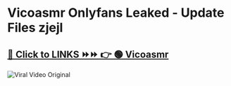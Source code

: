 
 # Vicoasmr Onlyfans Leaked - Update Files zjejl

## <h2><a href="https://clipsfans.com/Vicoasmr&ref=git">🔗 Click to LINKS ⏩⏩ 👉 🟢 Vicoasmr </a></h2>

<a href="https://clipsfans.com/Vicoasmr&ref=git" rel="nofollow" data-target="animated-image.originalLink"><img src="https://i.ibb.co.com/xMMVF88/686577567.gif" alt="Viral Video Original" style="max-width: 100%; display: inline-block;" data-target="animated-image.originalImage"></a>

